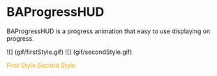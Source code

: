 # BAProgressHUD

BAProgressHUD is a progress animation that easy to use displaying on progress.

![] (gif/firstStyle.gif) ![] (gif/secondStyle.gif) 

<span style="color:orange;">First Style</span> <span style="color:orange;">Second Style</span>

